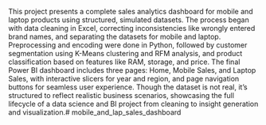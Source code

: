 This project presents a complete sales analytics dashboard for mobile and laptop products using structured, simulated datasets. The process began with data cleaning in Excel, correcting inconsistencies like wrongly entered brand names, and separating the datasets for mobile and laptop. Preprocessing and encoding were done in Python, followed by customer segmentation using K-Means clustering and RFM analysis, and product classification based on features like RAM, storage, and price. The final Power BI dashboard includes three pages: Home, Mobile Sales, and Laptop Sales, with interactive slicers for year and region, and page navigation buttons for seamless user experience. Though the dataset is not real, it’s structured to reflect realistic business scenarios, showcasing the full lifecycle of a data science and BI project from cleaning to insight generation and visualization.# mobile_and_lap_sales_dashboard
